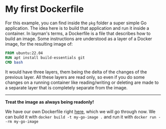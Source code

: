 # My first Dockerfile

For this example, you can find inside the `pkg` folder a super simple Go application. The idea here is to build that application and run it inside a container. In layman's terms, a Dockerfile is a file that describes how to build an image.
Some instructions are understood as a layer of a Docker image, for the resulting image of:

````dockerfile
FROM ubuntu:22.04
RUN apt install build-essentials git
CMD bash
````

It would have three layers, them being the delta of the changes of the previous layer. All these layers are read only, so even if you do some changes on a running container like reading/writing or deleting are made to a separate layer that is completely separate from the image.

-----

**Treat the image as always being readonly!**

We have our own Dockerfile right [here](./Dockerfile), which we will go through now. We can build it with `docker build -t my-go-image .` and run it with `docker run --rm my-go-image`
